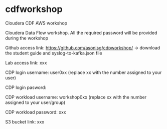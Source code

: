 # cdfworkshop
Cloudera CDF AWS workshop

Cloudera Data Flow workshop. All the required password will be provided during the workshop

Github access link: https://github.com/asonisg/cdpworkshop/ -> download the student guide and syslog-to-kafka.json file

Lab access link: xxx

CDP login username: user0xx (replace xx with the number assigned to your user)

CDP login pasword:

CDP workload username: workshop0xx (replace xx with the number assigned to your user/group)

CDP workload password: xxx

S3 bucket link: xxx
